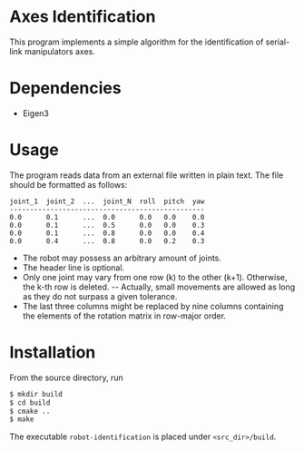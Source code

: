 # Axes Identification
This program implements a simple algorithm for the identification of serial-link manipulators axes.

# Dependencies
- Eigen3

# Usage
The program reads data from an external file written in plain text. The file should be formatted as follows:
```
joint_1  joint_2  ...  joint_N  roll  pitch  yaw
------------------------------------------------
0.0      0.1      ...  0.0      0.0   0.0    0.0
0.0      0.1      ...  0.5      0.0   0.0    0.3
0.0      0.1      ...  0.8      0.0   0.0    0.4
0.0      0.4      ...  0.8      0.0   0.2    0.3
```

- The robot may possess an arbitrary amount of joints.
- The header line is optional.
- Only one joint may vary from one row (k) to the other (k+1). Otherwise, the k-th row is deleted.
-- Actually, small movements are allowed as long as they do not surpass a given tolerance.
- The last three columns might be replaced by nine columns containing the elements of the rotation matrix
  in row-major order.

# Installation

From the source directory, run
```sh
$ mkdir build
$ cd build
$ cmake ..
$ make
```
The executable `robot-identification` is placed under `<src_dir>/build`.
